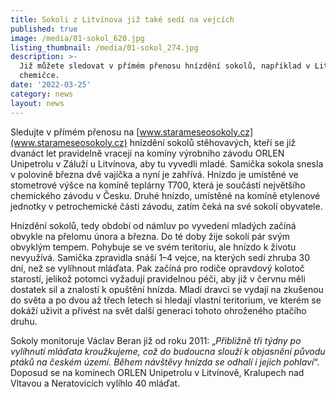 ```yaml
---
title: Sokoli z Litvínova již také sedí na vejcích
published: true
image: /media/01-sokol_620.jpg
listing_thumbnail: /media/01-sokol_274.jpg
description: >-
  Již můžete sledovat v přímém přenosu hnízdění sokolů, například v Litvínovské
  chemičce.
date: '2022-03-25'
category: news
layout: news
---
```

Sledujte v přímém přenosu na [www.starameseosokoly.cz](www.starameseosokoly.cz) hnízdění sokolů stěhovavých, kteří se již dvanáct let pravidelně vracejí na komíny výrobního závodu ORLEN Unipetrolu v Záluží u Litvínova, aby tu vyvedli mladé. Samička sokola snesla v polovině března dvě vajíčka a nyní je zahřívá. Hnízdo je umístěné ve stometrové výšce na komíně teplárny T700, která je součástí největšího chemického závodu v Česku. Druhé hnízdo, umístěné na komíně etylenové jednotky v petrochemické části závodu, zatím čeká na své sokolí obyvatele.

Hnízdění sokolů, tedy období od námluv po vyvedení mladých začíná obvykle na přelomu února a března. Do té doby žije sokolí pár svým obvyklým tempem. Pohybuje se ve svém teritoriu, ale hnízdo k životu nevyužívá. Samička zpravidla snáší 1–4 vejce, na kterých sedí zhruba 30 dní, než se vylíhnout mláďata. Pak začíná pro rodiče opravdový kolotoč starostí, jelikož potomci vyžadují pravidelnou péči, aby již v červnu měli dostatek sil a znalostí k opuštění hnízda. Mladí dravci se vydají na zkušenou do světa a po dvou až třech letech si hledají vlastní teritorium, ve kterém se dokáží uživit a přivést na svět další generaci tohoto ohroženého ptačího druhu. 

Sokoly monitoruje Václav Beran již od roku 2011: „_Přibližně tři týdny po vylíhnutí mláďata kroužkujeme, což do budoucna slouží k objasnění původu ptáků na českém území. Během návštěvy hnízda se odhalí i jejich pohlaví_“. Doposud se na komínech ORLEN Unipetrolu v Litvínově, Kralupech nad Vltavou a Neratovicích vylíhlo 40 mláďat.
